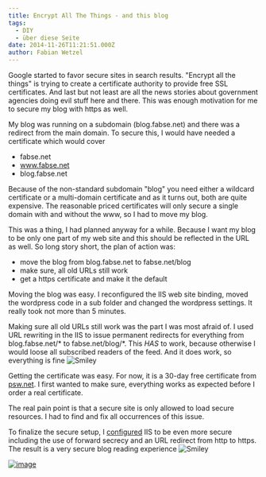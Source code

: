 ```yaml
---
title: Encrypt All The Things - and this blog
tags:
  - DIY
  - über diese Seite
date: 2014-11-26T11:21:51.000Z
author: Fabian Wetzel
---
```


Google started to favor secure sites in search results. "Encrypt all the things" is trying to create a certificate authority to provide free SSL certificates. And last but not least are all the news stories about government agencies doing evil stuff here and there. This was enough motivation for me to secure my blog with https as well.

My blog was running on a subdomain (blog.fabse.net) and there was a redirect from the main domain. To secure this, I would have needed a certificate which would cover

*   fabse.net
*   www.fabse.net
*   blog.fabse.net 

Because of the non-standard subdomain "blog" you need either a wildcard certificate or a multi-domain certificate and as it turns out, both are quite expensive. The reasonable priced certificates will only secure a single domain with and without the www, so I had to move my blog.

This was a thing, I had planned anyway for a while. Because I want my blog to be only one part of my web site and this should be reflected in the URL as well. So long story short, the plan of action was:

*   move the blog from blog.fabse.net to fabse.net/blog
*   make sure, all old URLs still work
*   get a https certificate and make it the default 

Moving the blog was easy. I reconfigured the IIS web site binding, moved the wordpress code in a sub folder and changed the wordpress settings. It really took not more than 5 minutes.

Making sure all old URLs still work was the part I was most afraid of. I used URL rewriting in the IIS to issue permanent redirects for everything from blog.fabse.net/* to fabse.net/blog/*. This *HAS* to work, because otherwise I would loose all subscribed readers of the feed. And it does work, so everything is fine ![Smiley](wlEmoticon-smile.png)

Getting the certificate was easy. For now, it is a 30-day free certificate from [psw.net](https://www.psw.net/ssl-zertifikate.cfm). I first wanted to make sure, everything works as expected before I order a real certificate. 

The real pain point is that a secure site is only allowed to load secure resources. I had to find and fix all occurrences of this issue.

To finalize the secure setup, I [configured](http://www.hass.de/content/setup-your-iis-ssl-perfect-forward-secrecy-and-tls-12) IIS to be even more secure including the use of forward secrecy and an URL redirect from http to https. The result is a very secure blog reading experience ![Smiley](wlEmoticon-smile.png)

[![image](image.png "image")](https://www.ssllabs.com/ssltest/analyze.html?d=fabse.net)


